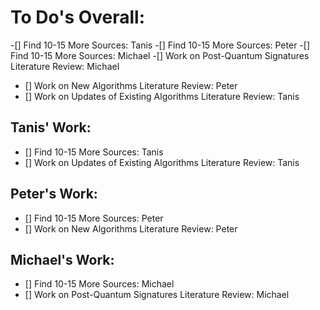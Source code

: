 # To Do's Overall:

-[] Find 10-15 More Sources: Tanis
-[] Find 10-15 More Sources: Peter
-[] Find 10-15 More Sources: Michael
-[] Work on Post-Quantum Signatures Literature Review: Michael
- [] Work on New Algorithms Literature Review: Peter
- [] Work on Updates of Existing Algorithms Literature Review: Tanis

## Tanis' Work:
- [] Find 10-15 More Sources: Tanis
- [] Work on Updates of Existing Algorithms Literature Review: Tanis

## Peter's Work:
- [] Find 10-15 More Sources: Peter
- [] Work on New Algorithms Literature Review: Peter

## Michael's Work:
- [] Find 10-15 More Sources: Michael
- [] Work on Post-Quantum Signatures Literature Review: Michael
